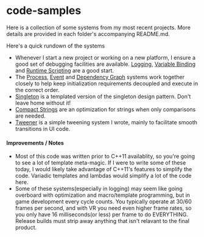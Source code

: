 # code-samples
Here is a collection of some systems from my most recent projects.  More details are provided in each folder's accompanying README.md.

Here's a quick rundown of the systems

* Whenever I start a new project or working on a new platform, I ensure a good set of debugging facilities are available.  [Logging](/Logging), [Variable Binding](/Binding) and [Runtime Scripting](/Scripting) are a good start.    
* The [Process](/Process), [Event](/Event) and [Dependency Graph](/DependencyGraph) systems work together closely to help keep initialization requirements decoupled and execute in the correct order.
* [Singleton](/Singleton) is a templated version of the singleton design pattern.  Don't leave home without it!
* [Compact Strings](/CompactString) are an optimization for strings when only comparisons are needed.
* [Tweener](/Tweener) is a simple tweening system I wrote, mainly to facilitate smooth transitions in UI code.

#### Improvements / Notes
* Most of this code was written prior to C++11 availablity, so you're going to see a lot of template meta-magic.  If I were to write some of these today, I would likely take advantage of C++11's features to simplify the code.  Variadic templates and lambdas would simplify a lot of the code here.
* Some of these systems(especially in logging) may seem like going overboard with optimization and macro/template programming, but in game development every cycle counts.  You typically operate at 30/60 frames per second, and with VR you need even higher frame rates, so you only have 16 milliseconds(or less) per frame to do EVERYTHING.  Release builds must strip away anything that isn't relavant to the final product.
